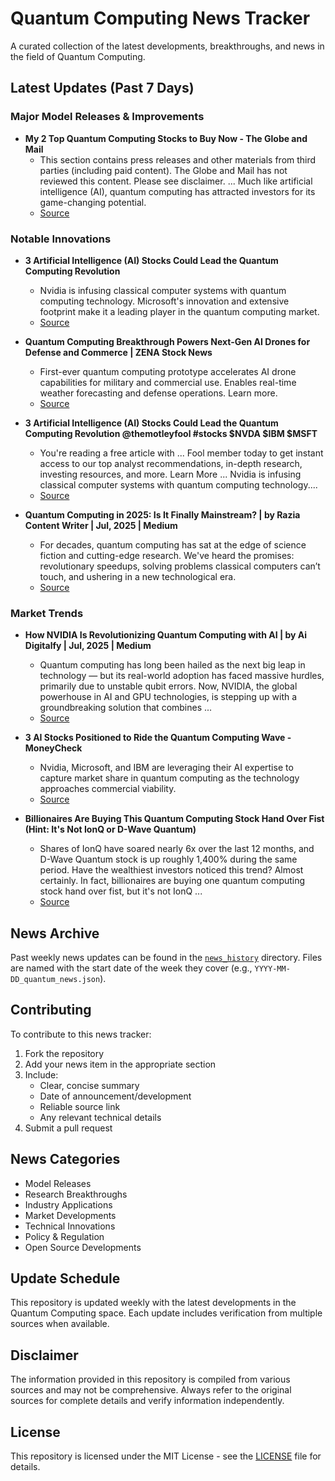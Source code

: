 # Quantum Computing News Tracker

A curated collection of the latest developments, breakthroughs, and news in the field of Quantum Computing.

## Latest Updates (Past 7 Days)


### Major Model Releases & Improvements

- **My 2 Top Quantum Computing Stocks to Buy Now - The Globe and Mail**
  - This section contains press releases and other materials from third parties (including paid content). The Globe and Mail has not reviewed this content. Please see disclaimer. ... Much like artificial intelligence (AI), quantum computing has attracted investors for its game-changing potential.
  - [Source](https://www.theglobeandmail.com/investing/markets/markets-news/Motley%20Fool/33372202/my-2-top-quantum-computing-stocks-to-buy-now/)

### Notable Innovations

- **3 Artificial Intelligence (AI) Stocks Could Lead the Quantum Computing Revolution**
  - Nvidia is infusing classical computer systems with quantum computing technology. Microsoft's innovation and extensive footprint make it a leading player in the quantum computing market.
  - [Source](https://finance.yahoo.com/news/3-artificial-intelligence-ai-stocks-093500307.html)

- **Quantum Computing Breakthrough Powers Next-Gen AI Drones for Defense and Commerce | ZENA Stock News**
  - First-ever quantum computing prototype accelerates AI drone capabilities for military and commercial use. Enables real-time weather forecasting and defense operations. Learn more.
  - [Source](https://www.stocktitan.net/news/ZENA/zena-tech-creates-first-quantum-computing-prototype-enabling-zblekez1torn.html)

- **3 Artificial Intelligence (AI) Stocks Could Lead the Quantum Computing Revolution @themotleyfool #stocks $NVDA $IBM $MSFT**
  - You're reading a free article with ... Fool member today to get instant access to our top analyst recommendations, in-depth research, investing resources, and more. Learn More ... Nvidia is infusing classical computer systems with quantum computing technology....
  - [Source](https://www.fool.com/investing/2025/07/09/3-artificial-intelligence-ai-stocks-could-lead-the/)

- **Quantum Computing in 2025: Is It Finally Mainstream? | by Razia Content Writer | Jul, 2025 | Medium**
  - For decades, quantum computing has sat at the edge of science fiction and cutting-edge research. We've heard the promises: revolutionary speedups, solving problems classical computers can’t touch, and ushering in a new technological era.
  - [Source](https://medium.com/@raziacontentwriter/quantum-computing-in-2025-is-it-finally-mainstream-e7fa30a3d23c)

### Market Trends

- **How NVIDIA Is Revolutionizing Quantum Computing with AI | by Ai Digitalfy | Jul, 2025 | Medium**
  - Quantum computing has long been hailed as the next big leap in technology — but its real-world adoption has faced massive hurdles, primarily due to unstable qubit errors. Now, NVIDIA, the global powerhouse in AI and GPU technologies, is stepping up with a groundbreaking solution that combines ...
  - [Source](https://medium.com/@zubair.miner/how-nvidia-is-revolutionizing-quantum-computing-with-ai-a5062087396d)

- **3 AI Stocks Positioned to Ride the Quantum Computing Wave - MoneyCheck**
  - Nvidia, Microsoft, and IBM are leveraging their AI expertise to capture market share in quantum computing as the technology approaches commercial viability.
  - [Source](https://moneycheck.com/3-ai-stocks-positioned-to-ride-the-quantum-computing-wave)

- **Billionaires Are Buying This Quantum Computing Stock Hand Over Fist (Hint: It's Not IonQ or D-Wave Quantum)**
  - Shares of IonQ have soared nearly 6x over the last 12 months, and D-Wave Quantum stock is up roughly 1,400% during the same period. Have the wealthiest investors noticed this trend? Almost certainly. In fact, billionaires are buying one quantum computing stock hand over fist, but it's not IonQ ...
  - [Source](https://finance.yahoo.com/news/billionaires-buying-quantum-computing-stock-085100978.html)


## News Archive

Past weekly news updates can be found in the [`news_history`](./news_history/) directory. Files are named with the start date of the week they cover (e.g., `YYYY-MM-DD_quantum_news.json`).

## Contributing

To contribute to this news tracker:
1. Fork the repository
2. Add your news item in the appropriate section
3. Include:
   - Clear, concise summary
   - Date of announcement/development
   - Reliable source link
   - Any relevant technical details
4. Submit a pull request

## News Categories

- Model Releases
- Research Breakthroughs
- Industry Applications
- Market Developments
- Technical Innovations
- Policy & Regulation
- Open Source Developments

## Update Schedule

This repository is updated weekly with the latest developments in the Quantum Computing space. Each update includes verification from multiple sources when available.

## Disclaimer

The information provided in this repository is compiled from various sources and may not be comprehensive. Always refer to the original sources for complete details and verify information independently.

## License

This repository is licensed under the MIT License - see the [LICENSE](LICENSE) file for details.

